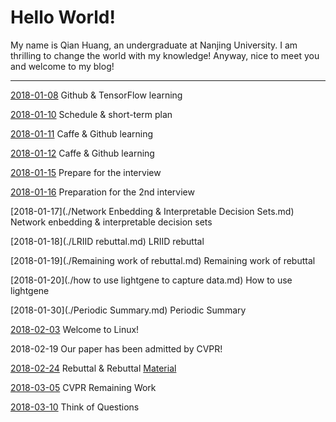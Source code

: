 # Hello World!

My name is Qian Huang, an undergraduate at Nanjing University. I am thrilling to change the world with my knowledge! Anyway, nice to meet you and welcome to my blog!

---

[2018-01-08](/20180108.md) Github & TensorFlow learning

[2018-01-10](/20180110.md) Schedule & short-term plan

[2018-01-11](/20180111.md) Caffe & Github learning

[2018-01-12](./20180112.md) Caffe & Github learning

[2018-01-15](./20180115.md) Prepare for the interview

[2018-01-16](./20180116.md) Preparation for the 2nd interview

[2018-01-17](./Network Enbedding & Interpretable Decision Sets.md) Network enbedding & interpretable decision sets

[2018-01-18](./LRIID rebuttal.md) LRIID rebuttal

[2018-01-19](./Remaining work of rebuttal.md) Remaining work of rebuttal

[2018-01-20](./how to use lightgene to capture data.md) How to use lightgene

[2018-01-30](./Periodic Summary.md) Periodic Summary

[2018-02-03](./ubuntu.md) Welcome to Linux!

2018-02-19 Our paper has been admitted by CVPR!

[2018-02-24](./rebuttal.pdf) Rebuttal & Rebuttal [Material](./rebuttal.md)

[2018-03-05](./cvpr.md) CVPR Remaining Work

[2018-03-10](./think-of-questions.md) Think of Questions
